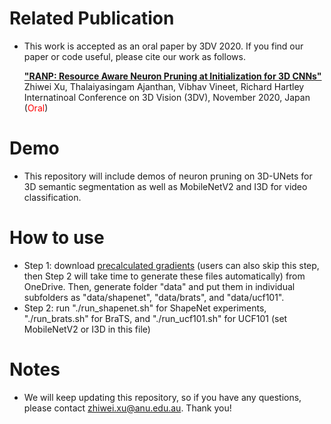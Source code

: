 # Related Publication
- This work is accepted as an oral paper by 3DV 2020. If you find our paper or code useful, please cite our work as follows.

    [**"RANP: Resource Aware Neuron Pruning at Initialization for 3D CNNs"**](https://arxiv.org/abs/2010.02488)\
    Zhiwei Xu, Thalaiyasingam Ajanthan, Vibhav Vineet, Richard Hartley\
    Internatinoal Conference on 3D Vision (3DV), November 2020, Japan (<span style="color:red">Oral</span>)

# Demo
- This repository will include demos of neuron pruning on 3D-UNets for 3D semantic segmentation as well as MobileNetV2 and I3D for video classification.

# How to use
- Step 1: download [precalculated gradients](https://1drv.ms/u/s!AngC1-tRlyPMgRKlb505D_db0RAO?e=zxHJT3) (users can also skip this step, then Step 2 will take time to generate these files automatically) from OneDrive. Then, generate folder "data" and put them in individual subfolders as "data/shapenet", "data/brats", and "data/ucf101".
- Step 2: run "./run_shapenet.sh" for ShapeNet experiments, "./run_brats.sh" for BraTS, and "./run_ucf101.sh" for UCF101 (set MobileNetV2 or I3D in this file)

# Notes
-  We will keep updating this repository, so if you have any questions, please contact zhiwei.xu@anu.edu.au. Thank you!
